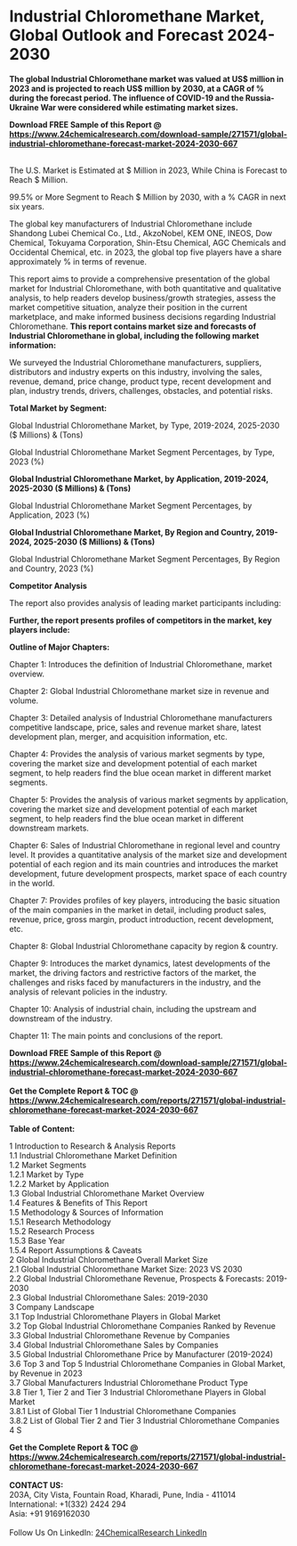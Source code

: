 <h1>Industrial Chloromethane Market, Global Outlook and Forecast 2024-2030</h1><p><strong>The global Industrial Chloromethane market was valued at US$ million in 2023 and is projected to reach US$ million by 2030, at a CAGR of % during the forecast period. The influence of COVID-19 and the Russia-Ukraine War were considered while estimating market sizes.</strong></p><p>
</p><p></p><div><b>Download FREE Sample of this Report @ 
            <a href="https://www.24chemicalresearch.com/download-sample/271571/global-industrial-chloromethane-forecast-market-2024-2030-667">
            https://www.24chemicalresearch.com/download-sample/271571/global-industrial-chloromethane-forecast-market-2024-2030-667</a></b></div><br><p>
</p><p></p><p>
The U.S. Market is Estimated at $ Million in 2023, While China is Forecast to Reach $ Million.</p><p>
99.5% or More Segment to Reach $ Million by 2030, with a % CAGR in next six years.</p><p>
The global key manufacturers of Industrial Chloromethane include Shandong Lubei Chemical Co., Ltd., AkzoNobel, KEM ONE, INEOS, Dow Chemical, Tokuyama Corporation, Shin-Etsu Chemical, AGC Chemicals and Occidental Chemical, etc. in 2023, the global top five players have a share approximately % in terms of revenue.</p><p>
This report aims to provide a comprehensive presentation of the global market for Industrial Chloromethane, with both quantitative and qualitative analysis, to help readers develop business/growth strategies, assess the market competitive situation, analyze their position in the current marketplace, and make informed business decisions regarding Industrial Chloromethane. <strong>This report contains market size and forecasts of Industrial Chloromethane in global, including the following market information:</strong></p><p>
</p><p>
</p><p>We surveyed the Industrial Chloromethane manufacturers, suppliers, distributors and industry experts on this industry, involving the sales, revenue, demand, price change, product type, recent development and plan, industry trends, drivers, challenges, obstacles, and potential risks.</p><p>
<strong>Total Market by Segment:</strong></p><p>
Global Industrial Chloromethane Market, by Type, 2019-2024, 2025-2030 ($ Millions) &amp; (Tons)</p><p>
Global Industrial Chloromethane Market Segment Percentages, by Type, 2023 (%)</p><p>
</p><p>
</p><p><strong>Global Industrial Chloromethane Market, by Application, 2019-2024, 2025-2030 ($ Millions) &amp; (Tons)</strong></p><p>
Global Industrial Chloromethane Market Segment Percentages, by Application, 2023 (%)</p><p>
</p><p>
</p><p><strong>Global Industrial Chloromethane Market, By Region and Country, 2019-2024, 2025-2030 ($ Millions) &amp; (Tons)</strong></p><p>
Global Industrial Chloromethane Market Segment Percentages, By Region and Country, 2023 (%)</p><p>
</p><p>
</p><p><strong>Competitor Analysis</strong></p><p>
The report also provides analysis of leading market participants including:</p><p>
</p><p>
</p><p><strong>Further, the report presents profiles of competitors in the market, key players include:</strong></p><p>
</p><p>
</p><p><strong>Outline of Major Chapters:</strong></p><p>
Chapter 1: Introduces the definition of Industrial Chloromethane, market overview.</p><p>
Chapter 2: Global Industrial Chloromethane market size in revenue and volume.</p><p>
Chapter 3: Detailed analysis of Industrial Chloromethane manufacturers competitive landscape, price, sales and revenue market share, latest development plan, merger, and acquisition information, etc.</p><p>
Chapter 4: Provides the analysis of various market segments by type, covering the market size and development potential of each market segment, to help readers find the blue ocean market in different market segments.</p><p>
Chapter 5: Provides the analysis of various market segments by application, covering the market size and development potential of each market segment, to help readers find the blue ocean market in different downstream markets.</p><p>
Chapter 6: Sales of Industrial Chloromethane in regional level and country level. It provides a quantitative analysis of the market size and development potential of each region and its main countries and introduces the market development, future development prospects, market space of each country in the world.</p><p>
Chapter 7: Provides profiles of key players, introducing the basic situation of the main companies in the market in detail, including product sales, revenue, price, gross margin, product introduction, recent development, etc.</p><p>
Chapter 8: Global Industrial Chloromethane capacity by region &amp; country.</p><p>
Chapter 9: Introduces the market dynamics, latest developments of the market, the driving factors and restrictive factors of the market, the challenges and risks faced by manufacturers in the industry, and the analysis of relevant policies in the industry.</p><p>
Chapter 10: Analysis of industrial chain, including the upstream and downstream of the industry.</p><p>
Chapter 11: The main points and conclusions of the report.</p><div><b>Download FREE Sample of this Report @ 
            <a href="https://www.24chemicalresearch.com/download-sample/271571/global-industrial-chloromethane-forecast-market-2024-2030-667">
            https://www.24chemicalresearch.com/download-sample/271571/global-industrial-chloromethane-forecast-market-2024-2030-667</a></b></div><br><div><b>Get the Complete Report & TOC @ 
            <a href="https://www.24chemicalresearch.com/reports/271571/global-industrial-chloromethane-forecast-market-2024-2030-667">
            https://www.24chemicalresearch.com/reports/271571/global-industrial-chloromethane-forecast-market-2024-2030-667</a></b></div><br>
            <b>Table of Content:</b><p>1 Introduction to Research & Analysis Reports<br />
    1.1 Industrial Chloromethane Market Definition<br />
    1.2 Market Segments<br />
        1.2.1 Market by Type<br />
        1.2.2 Market by Application<br />
    1.3 Global Industrial Chloromethane Market Overview<br />
    1.4 Features & Benefits of This Report<br />
    1.5 Methodology & Sources of Information<br />
        1.5.1 Research Methodology<br />
        1.5.2 Research Process<br />
        1.5.3 Base Year<br />
        1.5.4 Report Assumptions & Caveats<br />
2 Global Industrial Chloromethane Overall Market Size<br />
    2.1 Global Industrial Chloromethane Market Size: 2023 VS 2030<br />
    2.2 Global Industrial Chloromethane Revenue, Prospects & Forecasts: 2019-2030<br />
    2.3 Global Industrial Chloromethane Sales: 2019-2030<br />
3 Company Landscape<br />
    3.1 Top Industrial Chloromethane Players in Global Market<br />
    3.2 Top Global Industrial Chloromethane Companies Ranked by Revenue<br />
    3.3 Global Industrial Chloromethane Revenue by Companies<br />
    3.4 Global Industrial Chloromethane Sales by Companies<br />
    3.5 Global Industrial Chloromethane Price by Manufacturer (2019-2024)<br />
    3.6 Top 3 and Top 5 Industrial Chloromethane Companies in Global Market, by Revenue in 2023<br />
    3.7 Global Manufacturers Industrial Chloromethane Product Type<br />
    3.8 Tier 1, Tier 2 and Tier 3 Industrial Chloromethane Players in Global Market<br />
        3.8.1 List of Global Tier 1 Industrial Chloromethane Companies<br />
        3.8.2 List of Global Tier 2 and Tier 3 Industrial Chloromethane Companies<br />
4 S</p><div><b>Get the Complete Report & TOC @ 
            <a href="https://www.24chemicalresearch.com/reports/271571/global-industrial-chloromethane-forecast-market-2024-2030-667">
            https://www.24chemicalresearch.com/reports/271571/global-industrial-chloromethane-forecast-market-2024-2030-667</a></b></div><br><b>CONTACT US:</b><br>
            203A, City Vista, Fountain Road, Kharadi, Pune, India - 411014<br>
            International: +1(332) 2424 294<br>
            Asia: +91 9169162030 <br><br>
            Follow Us On LinkedIn: <a href="https://www.linkedin.com/company/24chemicalresearch/">24ChemicalResearch LinkedIn</a>